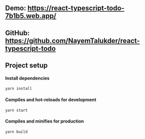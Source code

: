 ## Demo: https://react-typescript-todo-7b1b5.web.app/
## GitHub: https://github.com/NayemTalukder/react-typescript-todo

## Project setup
#### Install dependencies
```
yarn install
```

#### Compiles and hot-reloads for development
```
yarn start
```

#### Compiles and minifies for production
```
yarn build
```